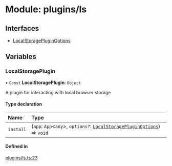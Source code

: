 # Module: plugins/ls

## Interfaces

- [LocalStoragePluginOptions](../interfaces/plugins_ls.LocalStoragePluginOptions.md)

## Variables

### <a id="localstorageplugin" name="localstorageplugin"></a> LocalStoragePlugin

• `Const` **LocalStoragePlugin**: `Object`

A plugin for interacting with local browser storage

#### Type declaration

| Name | Type |
| :------ | :------ |
| `install` | (`app`: `App`\<`any`\>, `options?`: [`LocalStoragePluginOptions`](../interfaces/plugins_ls.LocalStoragePluginOptions.md)) => `void` |

#### Defined in

[plugins/ls.ts:23](https://github.com/jakguru/vueprint/blob/cb50a9e/plugins/ls.ts#L23)
